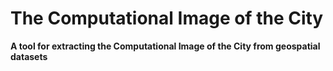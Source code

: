 # The Computational Image of the City

**A tool for extracting the Computational Image of the City from geospatial datasets**


